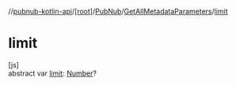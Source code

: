 //[pubnub-kotlin-api](../../../../index.md)/[[root]](../../index.md)/[PubNub](../index.md)/[GetAllMetadataParameters](index.md)/[limit](limit.md)

# limit

[js]\
abstract var [limit](limit.md): [Number](https://kotlinlang.org/api/core/kotlin-stdlib/kotlin/-number/index.html)?
